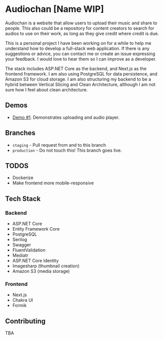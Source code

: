 # Audiochan [Name WIP]

Audiochan is a website that allow users to upload their music and share to people. This also could be a repository for content creators to search for audios to use on their work, as long as they give credit where credit is due.

This is a personal project I have been working on for a while to help me understand how to develop a full-stack web application. If there is any suggestions or advice, you can contact me or create an issue expressing your feedback. I would love to hear them so I can improve as a developer.

The stack includes ASP.NET Core as the backend, and Next.js as the frontend framework. I am also using PostgreSQL for data persistence, and Amazon S3 for cloud storage. I am also structuring my backend to be a hybrid between Vertical Slicing and Clean Architecture, although I am not sure how I feel about clean architecture.

## Demos

- [Demo #1](https://www.youtube.com/watch?v=XFWvhNB-YW4). Demonstrates uploading and audio player.

## Branches

- `staging` - Pull request from and to this branch
- `production` - Do not touch this! This branch goes live.

## TODOS

- Dockerize
- Make frontend more mobile-responsive

## Tech Stack

### Backend

- ASP.NET Core
- Entity Framework Core
- PostgreSQL
- Serilog
- Swagger
- FluentValidation
- Mediatr
- ASP.NET Core Identity
- Imagesharp (thumbnail creation)
- Amazon S3 (media storage)

### Frontend

- Next.js
- Chakra UI
- Formik

## Contributing

TBA
